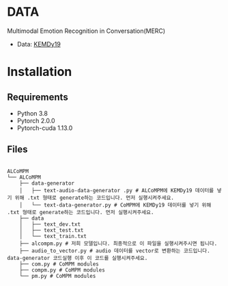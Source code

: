 # DATA
Multimodal Emotion Recognition in Conversation(MERC)
- Data: [KEMDy19](https://nanum.etri.re.kr/share/kjnoh/KEMDy19?lang=ko_KR)

# Installation
## Requirements
- Python 3.8
- Pytorch 2.0.0
- Pytorch-cuda 1.13.0

## Files

<pre>
<code>
ALCoMPM
└── ALCoMPM
    ├── data-generator
    │   ├── text-audio-data-generator .py # ALCoMPM에 KEMDy19 데이터를 넣기 위해 .txt 형태로 generate하는 코드입니다. 먼저 실행시켜주세요.
    │   └── text-data-generator.py # CoMPM에 KEMDy19 데이터를 넣기 위해 .txt 형태로 generate하는 코드입니다. 먼저 실행시켜주세요.
    ├── data
    │   ├── text_dev.txt
    │   ├── text_test.txt
    │   └── text_train.txt
    ├── alcompm.py # 저희 모델입니다. 최종적으로 이 파일을 실행시켜주시면 됩니다.
    ├── audio_to_vector.py # audio 데이터를 vector로 변환하는 코드입니다. data-generator 코드실행 이후 이 코드를 실행시켜주세요.
    ├── com.py # CoMPM modules
    ├── compm.py # CoMPM modules
    └── pm.py # CoMPM modules

</code>
</pre>
